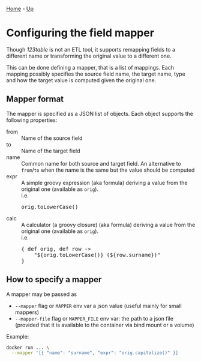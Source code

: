 [Home](/123table) - [Up](./)

# Configuring the field mapper

Though *123table* is not an ETL tool, it supports remapping
fields to a different name or transforming the original
value to a different one.

This can be done defining a mapper, that is a list of mappings.
Each mapping possibly specifies the source field name, the
target name, type and how the target value is computed given
the original one.

## Mapper format

The mapper is specified as a JSON list of objects. Each object
supports the following properties:

<dl>
<dt>from</dt>
<dd>
    Name of the source field
</dd>
<dt>to</dt>
<dd>
    Name of the target field
</dd>
<dt>name</dt>
<dd>
    Common name for both source and target field.
    An alternative to <code>from</code>/<code>to</code> when
    the name is the same but the value should be computed
</dd>
<dt>expr</dt>
<dd>
    A simple groovy expression (aka formula) deriving a value
    from the original one (available as <code>orig</code>).
    <br>
    i.e.
<pre>
orig.toLowerCase()
</pre>
</dd>
<dt>calc</dt>
<dd>
    A calculator (a groovy closure) (aka formula) deriving a value
    from the original one (available as <code>orig</code>).
    <br>
    i.e.
<pre>
{ def orig, def row ->
    "${orig.toLowerCase()} (${row.surname})"
}
</pre>
</dd>
</dl>

## How to specify a mapper

A mapper may be passed as
<ul>
<li><code>--mapper</code> flag or <code>MAPPER</code> env var a json
value (useful mainly for small mappers)
<li><code>--mapper-file</code> flag or <code>MAPPER_FILE</code> env
var: the path to a json file (provided that it is available to the
container via bind mount or a volume)
</ul>

Example:
```bash
docker run ... \
  --mapper '[{ "name": "surname", "expr": "orig.capitalize()" }]
```
